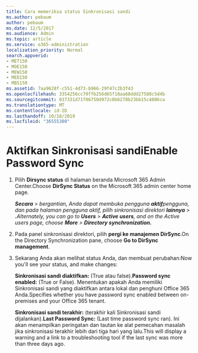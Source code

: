 ```yaml
---
title: Cara memeriksa status Sinkronisasi sandi
ms.author: pebaum
author: pebaum
ms.date: 12/5/2017
ms.audience: Admin
ms.topic: article
ms.service: o365-administration
localization_priority: Normal
search.appverid:
- MET150
- MOE150
- MEW150
- MED150
- MBS150
ms.assetid: 7aa9628f-c551-4d73-b966-29f47c2b3f43
ms.openlocfilehash: 3354256cc70ffb256d65f18aa68ddd27588c5d4b
ms.sourcegitcommit: 037331d71f06750d972c0b6278b23bb15c4806ca
ms.translationtype: MT
ms.contentlocale: id-ID
ms.lasthandoff: 10/18/2019
ms.locfileid: "36555380"
---
```

# <a name="enable-password-sync"></a><span data-ttu-id="ac2e6-102">Aktifkan Sinkronisasi sandi</span><span class="sxs-lookup"><span data-stu-id="ac2e6-102">Enable Password Sync</span></span>

1.  <span data-ttu-id="ac2e6-103">Pilih **Dirsync status** di halaman beranda Microsoft 365 Admin Center.</span><span class="sxs-lookup"><span data-stu-id="ac2e6-103">Choose **DirSync Status** on the Microsoft 365 admin center home page.</span></span> 
    
     <span data-ttu-id="ac2e6-104">***Secara** \> bergantian, Anda dapat membuka pengguna **aktif**pengguna, dan pada halaman pengguna aktif, pilih sinkronisasi direktori **lainnya** \> **.***</span><span class="sxs-lookup"><span data-stu-id="ac2e6-104">*Alternately, you can go to **Users** \> **Active users**, and on the Active users page, choose **More** \> **Directory synchronization.***</span></span> 
    
2. <span data-ttu-id="ac2e6-105">Pada panel sinkronisasi direktori, pilih **pergi ke manajemen DirSync**.</span><span class="sxs-lookup"><span data-stu-id="ac2e6-105">On the Directory Synchronization pane, choose **Go to DirSync management**.</span></span> 
    
3. <span data-ttu-id="ac2e6-106">Sekarang Anda akan melihat status Anda, dan membuat perubahan:</span><span class="sxs-lookup"><span data-stu-id="ac2e6-106">Now you'll see your status, and make changes:</span></span>
    
    <span data-ttu-id="ac2e6-107">**Sinkronisasi sandi diaktifkan:** (True atau false).</span><span class="sxs-lookup"><span data-stu-id="ac2e6-107">**Password sync enabled:** (True or False).</span></span> <span data-ttu-id="ac2e6-108">Menentukan apakah Anda memiliki Sinkronisasi sandi yang diaktifkan antara lokal dan penghuni Office 365 Anda.</span><span class="sxs-lookup"><span data-stu-id="ac2e6-108">Specifies whether you have password sync enabled between on-premises and your Office 365 tenant.</span></span> 
    
    <span data-ttu-id="ac2e6-109">**Sinkronisasi sandi terakhir:** (terakhir kali Sinkronisasi sandi dijalankan).</span><span class="sxs-lookup"><span data-stu-id="ac2e6-109">**Last Password Sync:** (Last time password sync ran).</span></span> <span data-ttu-id="ac2e6-110">Ini akan menampilkan peringatan dan tautan ke alat pemecahan masalah jika sinkronisasi terakhir lebih dari tiga hari yang lalu.</span><span class="sxs-lookup"><span data-stu-id="ac2e6-110">This will display a warning and a link to a troubleshooting tool if the last sync was more than three days ago.</span></span> 
    

